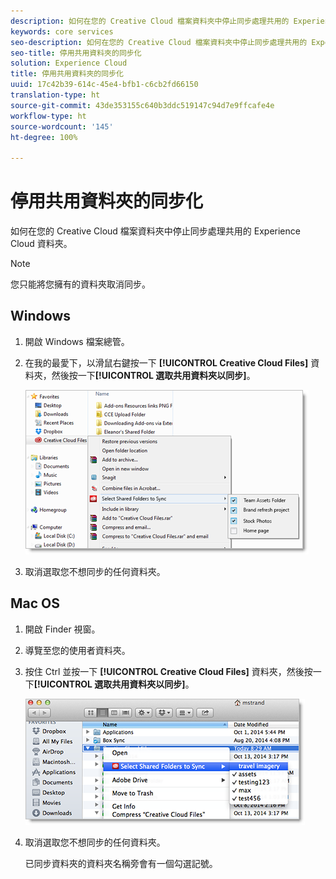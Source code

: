 ```yaml
---
description: 如何在您的 Creative Cloud 檔案資料夾中停止同步處理共用的 Experience Cloud 資料夾。
keywords: core services
seo-description: 如何在您的 Creative Cloud 檔案資料夾中停止同步處理共用的 Experience Cloud 資料夾。
seo-title: 停用共用資料夾的同步化
solution: Experience Cloud
title: 停用共用資料夾的同步化
uuid: 17c42b39-614c-45e4-bfb1-c6cb2fd66150
translation-type: ht
source-git-commit: 43de353155c640b3ddc519147c94d7e9ffcafe4e
workflow-type: ht
source-wordcount: '145'
ht-degree: 100%

---
```



# 停用共用資料夾的同步化

如何在您的 Creative Cloud 檔案資料夾中停止同步處理共用的 Experience Cloud 資料夾。

>[!NOTE]
>
>您只能將您擁有的資料夾取消同步。

## Windows

1. 開啟 Windows 檔案總管。

1. 在我的最愛下，以滑鼠右鍵按一下 **[!UICONTROL Creative Cloud Files]** 資料夾，然後按一下&#x200B;**[!UICONTROL 選取共用資料夾以同步]**。

   ![](assets/select_sync_folders.png)

1. 取消選取您不想同步的任何資料夾。

## Mac OS

1. 開啟 Finder 視窗。

1. 導覽至您的使用者資料夾。

1. 按住 Ctrl 並按一下 **[!UICONTROL Creative Cloud Files]** 資料夾，然後按一下&#x200B;**[!UICONTROL 選取共用資料夾以同步]**。

   ![](assets/select_sync_folders_mac.png)

1. 取消選取您不想同步的任何資料夾。

   已同步資料夾的資料夾名稱旁會有一個勾選記號。